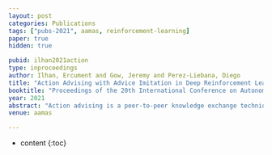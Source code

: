 ```yaml
---
layout: post
categories: Publications
tags: ["pubs-2021", aamas, reinforcement-learning]
paper: true
hidden: true

pubid: ilhan2021action
type: inproceedings
author: Ilhan, Ercument and Gow, Jeremy and Perez-Liebana, Diego
title: "Action Advising with Advice Imitation in Deep Reinforcement Learning"
booktitle: "Proceedings of the 20th International Conference on Autonomous Agents and Multiagent Systems"
year: 2021
abstract: "Action advising is a peer-to-peer knowledge exchange technique built on the teacher-student paradigm to alleviate the sample inefficiency problem in deep reinforcement learning. Recently proposed student-initiated approaches have obtained promising results. However, due to being in the early stages of development, these also have some substantial shortcomings. One of the abilities that are absent in the current methods is further utilising advice by reusing, which is especially crucial in the practical settings considering the budget constraints in peer-to-peer interactions. In this study, we present an approach to enable the student agent to imitate previously acquired advice to reuse them directly in its exploration policy, without any interventions in the learning mechanism itself. In particular, we employ a behavioural cloning module to imitate the teacher policy and use dropout regularisation to have a notion of epistemic uncertainty to keep track of which state-advice pairs are actually collected. As the results of experiments we conducted in three Atari games show, advice reusing via imitation is indeed a feasible option in deep RL and our approach can successfully achieve this while significantly improving the learning performance, even when it is paired with a simple early advising heuristic."
venue: aamas

---
```


* content
{:toc}

